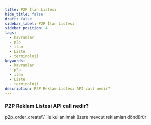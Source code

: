 ```yaml
---
title: P2P İlan Listesi
hide_title: false
draft: false
sidebar_label: P2P İlan Listesi
sidebar_position: 4
tags:
  - kavramlar
  - p2p
  - ilan
  - Liste
  - terminoloji
keywords:
  - kavramlar
  - p2p
  - ilan
  - Liste
  - terminoloji
description: P2P Reklam Listesi API call nedir?
---
```


### P2P Reklam Listesi API call nedir?

p2p_order_create\\\\` ile kullanılmak üzere mevcut reklamları döndürür
